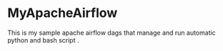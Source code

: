 # MyApacheAirflow

This is my sample apache airflow dags that manage and run automatic python and bash script . 
